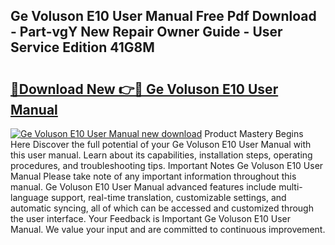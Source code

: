 ## Ge Voluson E10 User Manual Free Pdf Download - Part-vgY New Repair Owner Guide - User Service Edition 41G8M

# <h2><a href="http://bc35081.oget.top/?id=Ge+Voluson+E10+User+Manual">🔗Download New 👉🔴 Ge Voluson E10 User Manual</a></h2>

[![Ge Voluson E10 User Manual new download](https://i.imgur.com/5g1atiW.png)](http://bc35081.oget.top/?id=Ge+Voluson+E10+User+Manual)
Product Mastery Begins Here Discover the full potential of your Ge Voluson E10 User Manual with this user manual. Learn about its capabilities, installation steps, operating procedures, and troubleshooting tips. Important Notes Ge Voluson E10 User Manual Please take note of any important information throughout this manual. Ge Voluson E10 User Manual advanced features include multi-language support, real-time translation, customizable settings, and automatic syncing, all of which can be accessed and customized through the user interface. Your Feedback is Important Ge Voluson E10 User Manual. We value your input and are committed to continuous improvement.
